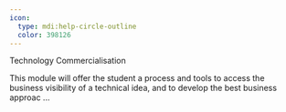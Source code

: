 ```yaml
---
icon:
  type: mdi:help-circle-outline
  color: 398126
---
```

Technology Commercialisation

This module will offer the student a process and tools to access the business visibility of a technical idea, and to develop the best business approac ... 
